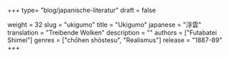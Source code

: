 +++
type= "blog/japanische-literatur"
draft = false

weight = 32
slug = "ukigumo"
title = "Ukigumo"
japanese = "浮雲"
translation = "Treibende Wolken"
description = ""
authors = ["Futabatei Shimei"]
genres = ["chōhen shōstesu", "Realismus"]
release = "1887-89"
+++

